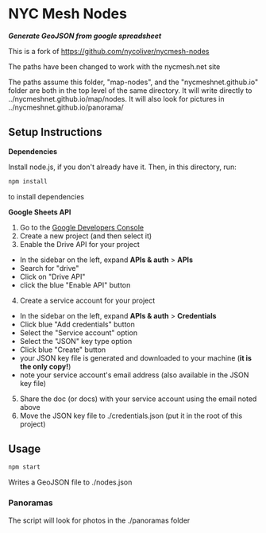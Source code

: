 # NYC Mesh Nodes
___Generate GeoJSON from google spreadsheet___

This is a fork of https://github.com/nycoliver/nycmesh-nodes

The paths have been changed to work with the nycmesh.net site

The paths assume this folder, "map-nodes", and the "nycmeshnet.github.io" folder are both in the top level of the same directory. It will write directly to ../nycmeshnet.github.io/map/nodes. It will also look for pictures in ../nycmeshnet.github.io/panorama/

## Setup Instructions

__Dependencies__

Install node.js, if you don't already have it.
Then, in this directory, run:
```js
npm install
```
to install dependencies

__Google Sheets API__

1. Go to the [Google Developers Console](https://console.developers.google.com/project)
2. Create a new project (and then select it)
3. Enable the Drive API for your project
  - In the sidebar on the left, expand __APIs & auth__ > __APIs__
  - Search for "drive"
  - Click on "Drive API"
  - click the blue "Enable API" button
4. Create a service account for your project
  - In the sidebar on the left, expand __APIs & auth__ > __Credentials__
  - Click blue "Add credentials" button
  - Select the "Service account" option
  - Select the "JSON" key type option
  - Click blue "Create" button
  - your JSON key file is generated and downloaded to your machine (__it is the only copy!__)
  - note your service account's email address (also available in the JSON key file)
5. Share the doc (or docs) with your service account using the email noted above
6.  Move the JSON key file to ./credentials.json (put it in the root of this project)

## Usage

```js
npm start
```
Writes a GeoJSON file to ./nodes.json

### Panoramas

The script will look for photos in the ./panoramas folder
